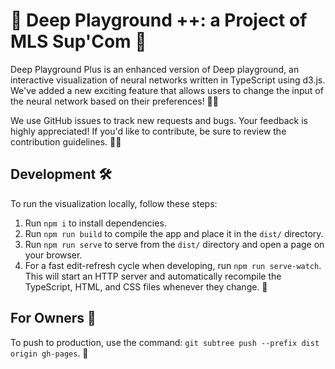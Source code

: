 # 🌟 Deep Playground ++: a Project of MLS Sup'Com 🚀

Deep Playground Plus is an enhanced version of Deep playground, an interactive visualization of neural networks written in TypeScript using d3.js. We've added a new exciting feature that allows users to change the input of the neural network based on their preferences! 🎨🧠

We use GitHub issues to track new requests and bugs. Your feedback is highly appreciated! If you'd like to contribute, be sure to review the contribution guidelines. 📝👀

## Development 🛠️

To run the visualization locally, follow these steps:

1. Run `npm i` to install dependencies.
2. Run `npm run build` to compile the app and place it in the `dist/` directory.
3. Run `npm run serve` to serve from the `dist/` directory and open a page on your browser.
4. For a fast edit-refresh cycle when developing, run `npm run serve-watch`. This will start an HTTP server and automatically recompile the TypeScript, HTML, and CSS files whenever they change. 🔄

## For Owners 💼

To push to production, use the command: `git subtree push --prefix dist origin gh-pages`. 🚀
